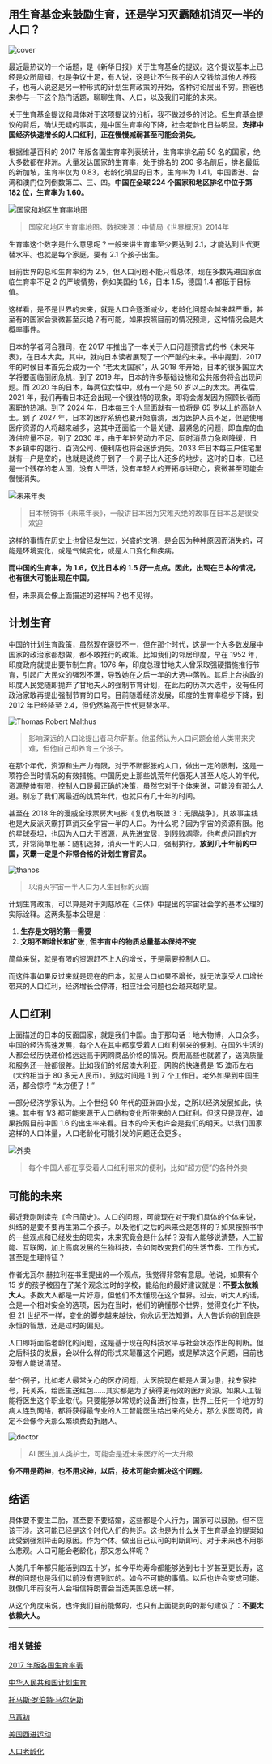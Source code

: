 ## 用生育基金来鼓励生育，还是学习灭霸随机消灭一半的人口？

![cover](https://i.imgur.com/ADuAkN8.jpg)

最近最热议的一个话题，是《新华日报》关于生育基金的提议。这个提议基本上已经是众所周知，也是争议十足，有人说，这是让不生孩子的人交钱给其他人养孩子，也有人说这是另一种形式的计划生育政策的开始，各种讨论层出不穷。熊爸也来参与一下这个热门话题，聊聊生育、人口，以及我们可能的未来。

关于生育基金提议和具体对于这项提议的分析，我不做过多的讨论。但生育基金提议的背后，确认无疑的事实，是中国生育率的下降，社会老龄化日益明显。**支撑中国经济快速增长的人口红利，正在慢慢减弱甚至可能会消失。**

根据维基百科的 2017 年版各国生育率列表统计，生育率排名前 50 名的国家，绝大多数都在非洲。大量发达国家的生育率，处于排名的 200 多名前后，排名最低的新加坡，生育率仅为 0.83，老龄化明显的日本，生育率为 1.41，中国香港、台湾和澳门位列倒数第二、三、四。**中国在全球 224 个国家和地区排名中位于第 182 位，生育率为 1.60。**

![国家和地区生育率地图](https://i.imgur.com/vKEiCGc.png)

> 国家和地区生育率地图。数据来源：中情局《世界概况》2014年

生育率这个数字是什么意思呢？一般来讲生育率至少要达到 2.1，才能达到世代更替水平。也就是每个家庭，要有 2.1 个孩子出生。

目前世界的总和生育率约为 2.5，但人口问题不能只看总体，现在多数先进国家面临生育率不足 2 的严峻情势，例如美国约 1.6，日本 1.5，德国 1.4 都低于目标值。

这样看，是不是世界的未来，就是人口会逐渐减少，老龄化问题会越来越严重，甚至有的国家会衰微甚至灭绝？有可能，如果按照目前的情况预测，这种情况会是大概率事件。

日本的学者河合雅司，在 2017 年推出了一本关于人口问题预言式的书《未来年表》，在日本大卖，其中，就向日本读者展现了一个严酷的未来。书中提到，2017 年的时候日本首先会成为一个 “老太太国家”，从 2018 年开始，日本的很多国立大学将要面临倒闭危机，到了 2019 年，日本的许多基础设施和公共服务将会出现问题。而 2020 年的日本，每两位女性中，就有一个是 50 岁以上的太太。再往后，2021 年，我们再看日本还会出现一个很独特的现象，即将会爆发因为照顾长者而离职的热潮。到了 2024 年，日本每三个人里面就有一位将是 65 岁以上的高龄人士。到了 2027 年，日本的医疗系统也要开始崩溃，因为医护人员不足，但是使用医疗资源的人将越来越多，这其中还面临一个最关键、最紧急的问题，即血库的血液供应量不足。到了 2030 年，由于年轻劳动力不足、同时消费力急剧降缓，日本乡镇中的银行、百货公司、便利店也将会逐步消失。2033 年日本每三户住宅里就有一户是空的，也就是说终于到了一个房子比人还多的地步。这时的日本，已经是一个残存的老人国，没有人干活，没有年轻人的开拓与进取心，衰微甚至可能会慢慢消失。

![未来年表](https://i.imgur.com/y6CIoGa.png)

> 日本畅销书《未来年表》，一般讲日本因为灾难灭绝的故事在日本总是很受欢迎

这样的事情在历史上也曾经发生过，兴盛的文明，是会因为种种原因而消失的，可能是环境变化，或是气候变化，或是人口变化和疾病。

**而中国的生育率，为 1.6，仅比日本的 1.5 好一点点。因此，出现在日本的情况，也有很大可能出现在中国。**

但，未来真会像上面描述的这样吗？也不见得。

## 计划生育

中国的计划生育政策，虽然现在褒贬不一，但在那个时代，这是一个大多数发展中国家的政治家都想做，都不敢推行的政策。比如我们的邻居印度，早在 1952 年，印度政府就提出要节制生育。1976 年，印度总理甘地夫人曾采取强硬措施推行节育，引起广大民众的强烈不满，导致她在之后一年的大选中落败。其后上台执政的印度人民党随即抛弃了甘地夫人的强制节育计划，在此后的历次大选中，没有任何政治家敢再提出强制节育的口号。目前随着经济发展，印度的生育率稳步下降，到 2012 年已经降至 2.4，但仍然略高于世代更替水平。

![Thomas Robert Malthus](https://i.imgur.com/DdD0stR.jpg)

> 影响深远的人口论提出者马尔萨斯。他虽然认为人口问题会给人类带来灾难，但他自己却养育三个孩子。

在那个年代，资源和生产力有限，对于不断膨胀的人口，做出一定的限制，这是一项符合当时情况的有效措施。中国历史上那些饥荒年代饿死人甚至人吃人的年代，资源整体有限，控制人口是最正确的决策，虽然它对于个体来说，可能没有那么人道。别忘了我们离最近的饥荒年代，也就只有几十年的时间。

甚至在 2018 年的漫威全球票房大电影《复仇者联盟 3：无限战争》，其故事主线也是大反派灭霸打算消灭全宇宙一半的人口。为什么呢？因为宇宙的资源有限。他的星球泰坦，也因为人口大于资源，从先进宜居，到残败凋零。他考虑问题的方式，非常简单粗暴：随机选择，消灭一半的人口，强制执行。**放到几十年前的中国，灭霸一定是个非常合格的计划生育官员。**

![thanos](https://i.imgur.com/nfCv0Pq.jpg)

> 以消灭宇宙一半人口为人生目标的灭霸

计划生育政策，可以算是对于刘慈欣在《三体》中提出的宇宙社会学的基本公理的实际诠释。这两条基本公理是：

1. **生存是文明的第一需要**
2. **文明不断增长和扩张 , 但宇宙中的物质总量基本保持不变**

简单来说，就是有限的资源赶不上人的增长，于是需要控制人口。

而这件事如果反过来就是现在的日本，就是人口如果不增长，就无法享受人口增长带来的人口红利，经济增长会停滞，相应社会问题也会越来越明显。

## 人口红利

上面描述的日本的反面国家，就是我们中国。由于那句话：地大物博，人口众多。中国的经济高速发展，每个人在其中都享受着人口红利带来的便利。在国外生活的人都会经历快递价格远远高于网购商品价格的情况。费用高些也就罢了，送货质量和服务还一般都很差。比如我们的邻居澳大利亚，网购的快递费是 15 澳币左右（大约相当于 80 多元人民币）。到达时间是 1 到 7 个工作日。老外如果到中国生活，都会惊呼 “太方便了！”

一部分经济学家认为。上个世纪 90 年代的亚洲四小龙，之所以经济发展如此，快速。其中有 1/3 都可能来源于人口结构变化所带来的人口红利。但这只是现在，如果按照目前中国 1.6 的出生率来看。日本的今天也许会是我们的明天。以我们国家这样的人口体量，人口老龄化可能引发的问题还会更多。

![外卖](https://i.imgur.com/QXUIJ6M.jpg)

> 每个中国人都在享受着人口红利带来的便利，比如“超方便”的各种外卖

## 可能的未来

最近我刚刚读完《今日简史》。人口的问题，可能现在对于我们具体的个体来说，纠结的是要不要再生第二个孩子。以及他们之后的未来会是怎样的？如果按照书中的一些观点和已经发生的现实，未来究竟会是什么样？没有人能够说清楚，人工智能、互联网，加上高度发展的生物科技，会如何改变我们的生活节奏、工作方式，甚至是生理特征？

作者尤瓦尔·赫拉利在书里提出的一个观点，我觉得非常有意思。他说，如果有个 15 岁的孩子被困在了某个观念过时的学校，能给他的最好建议就是：**不要太依赖大人**。多数大人都是一片好意，但他们不太懂现在这个世界。过去，听大人的话，会是一个相对安全的选项，因为在当时，他们的确懂那个世界，觉得变化并不快，但 21 世纪不一样，变化的脚步越来越快，你永远无法知道，大人告诉你的到底是永恒的智慧，还是过时的偏见。

人口即将面临老龄化的问题，这是基于现在的科技水平与社会状态作出的判断。但之后科技的发展，会以什么样的形式来颠覆这个问题，或是解决这个问题，目前也没有人能说清楚。

举个例子，比如老人最常关心的医疗问题，大医院现在都是人满为患，找专家挂号，托关系，给医生送红包……其实都是为了获得更有效的医疗资源。如果人工智能将医生这个职业取代。只要能够以常规的设备进行检查，世界上任何一个地方的病人连到网络，都将获得最专业的人工智能医生给出来的处方。那么求医问药，肯定不会像今天那么繁琐费劲折磨人。

![doctor](https://i.imgur.com/RyMAcyx.jpg)

> AI 医生加人类护士，可能会是近未来医疗的一大升级

**你不用是药神，也不用求神，以后，技术可能会解决这个问题。**

## 结语

具体要不要生二胎，甚至要不要结婚，这些都是个人行为，国家可以鼓励。但不应该干涉。这可能已经是这个时代人们的共识。这也是为什么关于生育基金的提案如此受到强烈抨击的原因。作为个体。做出自己认可的判断即可。对于未来也不用那么悲观。人口可能会老龄化，那又怎么样呢？

人类几千年都只能活到四五十岁，如今平均寿命都能够达到七十岁甚至更长寿，这样的问题也是我们以前没有遇到过的。如今不可能的事情。以后也许会变成可能。就像几年前没有人会相信特朗普会当选美国总统一样。

从这个角度来说，也许我们目前能做的，也只有上面提到的的那句建议了：**不要太依赖大人。**

***

### 相关链接

[2017 年版各国生育率表](https://zh.wikipedia.org/wiki/%E5%90%84%E5%9B%BD%E7%94%9F%E8%82%B2%E7%8E%87%E5%88%97%E8%A1%A8)

[中华人民共和国计划生育](https://zh.wikipedia.org/wiki/%E4%B8%AD%E5%8D%8E%E4%BA%BA%E6%B0%91%E5%85%B1%E5%92%8C%E5%9B%BD%E8%AE%A1%E5%88%92%E7%94%9F%E8%82%B2)

[托马斯·罗伯特·马尔萨斯](https://zh.wikipedia.org/wiki/%E6%89%98%E9%A9%AC%E6%96%AF%C2%B7%E7%BD%97%E4%BC%AF%E7%89%B9%C2%B7%E9%A9%AC%E5%B0%94%E8%90%A8%E6%96%AF)

[马寅初](https://zh.wikipedia.org/wiki/%E9%A9%AC%E5%AF%85%E5%88%9D)

[美国西进运动](https://zh.wikipedia.org/wiki/%E7%BE%8E%E5%9B%BD%E8%A5%BF%E8%BF%9B%E8%BF%90%E5%8A%A8)

[人口老龄化](https://zh.wikipedia.org/wiki/%E4%BA%BA%E5%8F%A3%E8%80%81%E9%BE%84%E5%8C%96)
